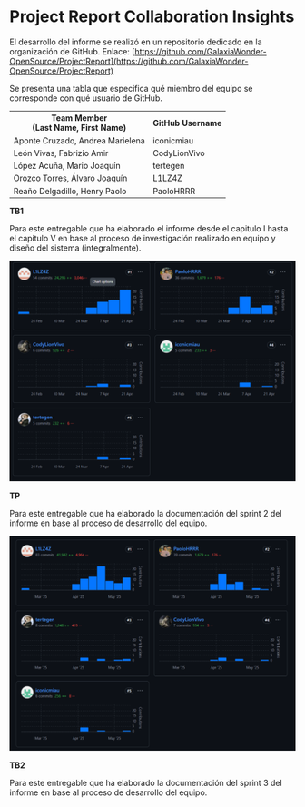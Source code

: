 # Project Report Collaboration Insights

El desarrollo del informe se realizó en un repositorio dedicado en la organización de GitHub. Enlace: [https://github.com/GalaxiaWonder-OpenSource/ProjectReport](https://github.com/GalaxiaWonder-OpenSource/ProjectReport)

Se presenta una tabla que especifica qué miembro del equipo se corresponde con qué usuario de GitHub.

<table cellpadding="6" cellspacing="0" style="border-collapse: collapse; width: 100%;">
  <tr>
    <th>Team Member <br>(Last Name, First Name)</th>
    <th>GitHub Username</th>
  </tr>
  <tr>
    <td>Aponte Cruzado, Andrea Marielena</td>
    <td>iconicmiau</td>
  </tr>
  <tr>
    <td>León Vivas, Fabrizio Amir</td>
    <td>CodyLionVivo</td>
  </tr>
  <tr>
    <td>López Acuña, Mario Joaquín</td>
    <td>tertegen</td>
  </tr>
  <tr>
    <td>Orozco Torres, Álvaro Joaquín</td>
    <td>L1LZ4Z</td>
  </tr>
  <tr>
    <td>Reaño Delgadillo, Henry Paolo</td>
    <td>PaoloHRRR</td>
  </tr>
</table>

**TB1**

Para este entregable que ha elaborado el informe desde el capitulo I hasta el capítulo V en base al proceso de investigación realizado en equipo y diseño del sistema (integralmente).

<img src="../img/insight_tb1.png">

**TP**

Para este entregable que ha elaborado la documentación del sprint 2 del informe en base al proceso de desarrollo del equipo.

<img src="../img/insight_tp.png">

**TB2**

Para este entregable que ha elaborado la documentación del sprint 3 del informe en base al proceso de desarrollo del equipo.

